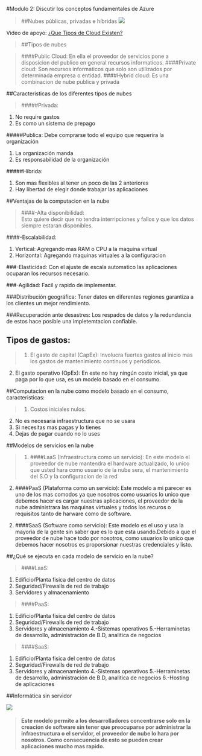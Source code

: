 #Modulo 2:  Discutir los conceptos fundamentales de Azure

> ##Nubes públicas, privadas e híbridas
![](https://www.almazena.com/wp-content/uploads/2017/07/hybrid_cloud_hosting.png)


Video de apoyo:
[¿Que Tipos de Cloud Existen?](https://www.youtube.com/watch?v=tW2Ut433Mrw)




>##Tipos de nubes

> ####Public Cloud: 
En ella el proveedor de servicios pone a disposicion del publico en general recursos informaticos. 
> ####Private cloud: 
Son recursos informaticos que solo son utilizados por determinada empresa o entidad.
> ####Hybrid cloud: 
Es una combinacion de nube publica y privada

##Caracteristicas de los diferentes tipos de nubes
>#####Privada:
1. No require gastos
2. Es como un sistema de prepago

> 
#####Publica:
Debe comprarse todo el equipo que requerira la organización 
1. La organización manda
2. Es responsabilidad de la organización
>
#####Hibrida:
1. Son mas flexibles al tener un poco de las 2 anteriores
2. Hay libertad de elegir donde trabajar las aplicaciones


##Ventajas de la computacion en la nube
>####-Alta disponibilidad:  
Esto quiere decir que no tendra interripciones y fallos y que los datos siempre estaran disponibles.
>
####-Escalabilidad:  
1. Vertical: Agregando mas RAM o CPU a la maquina virtual
2. Horizontal: Agregando maquinas virtuales a la configuracion
>
###-Elasticidad:
Con el ajuste de escala automatico las aplicaciones ocuparan los recursos necesario.
>
###-Agilidad:
Facil y rapido de implementar.
>
###Distribución geográfica: 
Tener datos en diferentes regiones garantiza a los clientes un mejor rendimiento.
>
###Recuperación ante desastres:
Los respados de datos y la redundancia de estos hace posible una impletemtacion confiable.

## Tipos de gastos:

>1. El gasto de capital (CapEx): Involucra fuertes gastos al inicio mas los gastos de mantenimiento continuos y periodicos.
2. El gasto operativo (OpEx): En este no hay ningún costo inicial, ya que paga por lo que usa, es un modelo basado en el consumo.

##Computacion en la nube como modelo basado en el consumo, caracteristicas: 
>1. Costos iniciales nulos.
2. No es necesaria infraestructura que no se usara
3. Si necesitas mas pagas y lo tienes
4. Dejas de pagar cuando no lo uses

##Modelos de servicios en la nube

>1. ####LaaS (Infraestructura como un servicio):
En este modelo el proveedor de nube mantendra el hardware actualizado, lo unico que usted hara como usuario de la nube sera, el mantenimiento del S.O y la configuracion de la red
>
2. ####PaaS (Plataforma como un servicio):
Este modelo a mi parecer es uno de los mas comodos ya que nosotros como usuarios lo unico que debemos hacer es cargar nuestras aplicaciones, el proveedor de la nube administrara las maquinas virtuales y todos los recuros o requisitos tanto de harware como de software.
>
2. ####SaaS (Software como servicio):
Este modelo es el uso y usa la mayoria de la gente sin saber que es lo que esta usando.Debido a que el proveedor de nube hace todo por nosotros, como usuarios lo unico que debemos  hacer nosotros es proporsionar nuestras credenciales y listo.

##¿Qué se ejecuta en cada modelo de servicio en la nube?
>####LaaS:
1. Edificio/Planta fisica del centro de datos
2. Seguridad/Firewalls de red de trabajo
3. Servidores y almacenamiento

>####PaaS:
1. Edificio/Planta fisica del centro de datos
2. Seguridad/Firewalls de red de trabajo
3. Servidores y almacenamiento
4.-Sistemas operativos
5.-Herraminetas de desarrollo, administración de B.D, analitica de negocios

>####SaaS:
1. Edificio/Planta fisica del centro de datos
2. Seguridad/Firewalls de red de trabajo
3. Servidores y almacenamiento
4.-Sistemas operativos
5.-Herraminetas de desarrollo, administración de B.D, analitica de negocios
6.-Hosting de aplicaciones


##Informática sin servidor

![](https://www.aplyca.com/sites/default/files/styles/large/public/articles/img_blog_serverless%281%29.jpg?itok=WELt4OAu)
>#### Este modelo permite a los desarrolladores concentrarse solo en la creacion de software sin tener que preocuparse por administrar la infraestructura o el servidor, el proveedor de nube lo hara por nosotros. Como consecuencia de esto se pueden crear aplicaciones mucho mas rapido.
